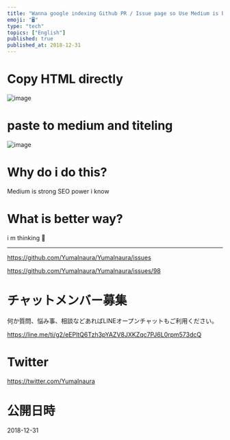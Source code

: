 ```yaml
---
title: "Wanna google indexing Github PR / Issue page so Use Medium is bad mann"
emoji: "🖥"
type: "tech"
topics: ["English"]
published: true
published_at: 2018-12-31
---
```



# Copy HTML directly

![image](https://user-images.githubusercontent.com/13635059/50556446-93b70000-0d1c-11e9-8062-297dd2ee12cd.png)


# paste to medium and titeling

![image](https://user-images.githubusercontent.com/13635059/50556456-bb0dcd00-0d1c-11e9-9672-c5bfe88d0770.png)

# Why do i do this?

Medium is strong SEO power i know

# What is better way?

i m thinking 🤔

---

https://github.com/YumaInaura/YumaInaura/issues

https://github.com/YumaInaura/YumaInaura/issues/98








<!-- Update From Qiita API -->

# チャットメンバー募集


何か質問、悩み事、相談などあればLINEオープンチャットもご利用ください。

https://line.me/ti/g2/eEPltQ6Tzh3pYAZV8JXKZqc7PJ6L0rpm573dcQ





# Twitter


https://twitter.com/YumaInaura


<!-- Update From Qiita API -->



# 公開日時

2018-12-31
